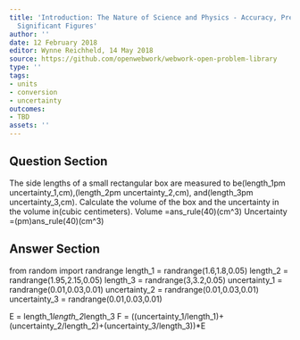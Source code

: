 ```yaml
---
title: 'Introduction: The Nature of Science and Physics - Accuracy, Precision, and
  Significant Figures'
author: ''
date: 12 February 2018
editor: Wynne Reichheld, 14 May 2018
source: https://github.com/openwebwork/webwork-open-problem-library
type: ''
tags:
- units
- conversion
- uncertainty
outcomes:
- TBD
assets: ''
---
```


## Question Section 

The side lengths of a small rectangular box are measured to be(length_1pm uncertainty_1,cm),(length_2pm uncertainty_2,cm), and(length_3pm uncertainty_3,cm). Calculate the volume of the box and the uncertainty in the volume in(cubic centimeters).
Volume =ans_rule(40)(cm^3)
Uncertainty =(pm)ans_rule(40)(cm^3)



## Answer Section

from random import randrange
length_1 = randrange(1.6,1.8,0.05)
length_2 = randrange(1.95,2.15,0.05)
length_3 = randrange(3,3.2,0.05)
uncertainty_1 = randrange(0.01,0.03,0.01)
uncertainty_2 = randrange(0.01,0.03,0.01)
uncertainty_3 = randrange(0.01,0.03,0.01)

E = length_1*length_2*length_3
F = ((uncertainty_1/length_1)+(uncertainty_2/length_2)+(uncertainty_3/length_3))*E